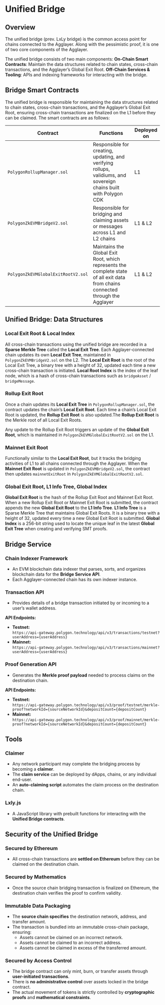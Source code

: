 # Unified Bridge

## Overview

The unified bridge (prev. LxLy bridge) is the common access point for chains connected to the Agglayer. Along with the pessimistic proof, it is one of two core components of the Agglayer.

The unified bridge consists of two main components:
**On-Chain Smart Contracts**: Maintain the data structures related to chain states, cross-chain transactions, and the Agglayer’s Global Exit Root.
**Off-Chain Services & Tooling**: APIs and indexing frameworks for interacting with the bridge.

## Bridge Smart Contracts

The unified bridge is responsible for maintaining the data structures related to chain states, cross-chain transactions, and the Agglayer’s Global Exit Root, ensuring cross-chain transactions are finalized on the L1 before they can be claimed. The smart contracts are as follows:

| Contract | Functions | Deployed on |
|----------|------------|--------------|
| `PolygonRollupManager.sol` | Responsible for creating, updating, and verifying rollups, validiums, and sovereign chains built with Polygon CDK | L1 |
| `PolygonZkEVMBridgeV2.sol` | Responsible for bridging and claiming assets or messages across L1 and L2 chains | L1 & L2 |
| `PolygonZkEVMGlobalExitRootV2.sol` | Maintains the Global Exit Root, which represents the complete state of all exit data from chains connected through the Agglayer | L1 & L2 |

## Unified Bridge: Data Structures

### Local Exit Root & Local Index
All cross-chain transactions using the unified bridge are recorded in a **Sparse Merkle Tree** called the **Local Exit Tree**. Each Agglayer-connected chain updates its own **Local Exit Tree**, maintained in `PolygonZkEVMBridgeV2.sol` on the L2. The **Local Exit Root** is the root of the Local Exit Tree, a binary tree with a height of 32, updated each time a new cross-chain transaction is initiated. 
**Local Root Index** is the index of the leaf node, which is a hash of cross-chain transactions such as `bridgeAsset` / `bridgeMessage`.

### Rollup Exit Root
Once a chain updates its **Local Exit Tree** in `PolygonRollupManager.sol`, the contract updates the chain’s **Local Exit Root**. Each time a chain’s Local Exit Root is updated, the **Rollup Exit Root** is also updated.The **Rollup Exit Root** is the Merkle root of all Local Exit Roots.

Any update to the Rollup Exit Root triggers an update of the **Global Exit Root**, which is maintained in `PolygonZkEVMGlobalExitRootV2.sol` on the L1.

### Mainnet Exit Root
Functionally similar to the **Local Exit Root**, but it tracks the bridging activities of L1 to all chains connected through the Agglayer.
When the **Mainnet Exit Root** is updated in `PolygonZkEVMBridgeV2.sol`, the contract then updates `mainnetExitRoot` in `PolygonZkEVMGlobalExitRootV2.sol`.

### Global Exit Root, L1 Info Tree, Global Index
**Global Exit Root** is the hash of the Rollup Exit Root and Mainnet Exit Root. When a new Rollup Exit Root or Mainnet Exit Root is submitted, the contract appends the new **Global Exit Root** to the **L1 Info Tree**.
**L1 Info Tree** is a Sparse Merkle Tree that maintains Global Exit Roots. It is a binary tree with a height of 32, updated every time a new Global Exit Root is submitted. 
**Global Index** is a 256-bit string used to locate the unique leaf in the latest **Global Exit Tree** when creating and verifying SMT proofs.

## Bridge Service

### Chain Indexer Framework
- An EVM blockchain data indexer that parses, sorts, and organizes blockchain data for the **Bridge Service API**.
- Each Agglayer-connected chain has its own indexer instance.


### Transaction API
- Provides details of a bridge transaction initiated by or incoming to a user’s wallet address.

**API Endpoints:**
- **Testnet:**  
  `https://api-gateway.polygon.technology/api/v3/transactions/testnet?userAddress={userAddress}`
- **Mainnet:**  
  `https://api-gateway.polygon.technology/api/v3/transactions/mainnet?userAddress={userAddress}`

### Proof Generation API
- Generates the **Merkle proof payload** needed to process claims on the destination chain.

**API Endpoints:**
- **Testnet:**  
  `https://api-gateway.polygon.technology/api/v3/proof/testnet/merkle-proof?networkId={sourceNetworkId}&depositCount={depositCount}`
- **Mainnet:**  
  `https://api-gateway.polygon.technology/api/v3/proof/mainnet/merkle-proof?networkId={sourceNetworkId}&depositCount={depositCount}`

## Tools

### Claimer
- Any network participant may complete the bridging process by becoming a **claimer**.
- The **claim service** can be deployed by dApps, chains, or any individual end-user.
- An **auto-claiming script** automates the claim process on the destination chain.

### Lxly.js
- A JavaScript library with prebuilt functions for interacting with the **Unified Bridge contracts**.

## Security of the Unified Bridge

### Secured by Ethereum
- All cross-chain transactions are **settled on Ethereum** before they can be claimed on the destination chain.

### Secured by Mathematics
- Once the source chain bridging transaction is finalized on Ethereum, the destination chain verifies the proof to confirm validity.

### Immutable Data Packaging
- The **source chain specifies** the destination network, address, and transfer amount.
- The transaction is bundled into an immutable cross-chain package, ensuring:
  - Assets cannot be claimed on an incorrect network.
  - Assets cannot be claimed to an incorrect address.
  - Assets cannot be claimed in excess of the transferred amount.

### Secured by Access Control
- The bridge contract can only mint, burn, or transfer assets through **user-initiated transactions**.
- There is **no administrative control** over assets locked in the bridge contract.
- The actual movement of tokens is strictly controlled by **cryptographic proofs** and **mathematical constraints**.
